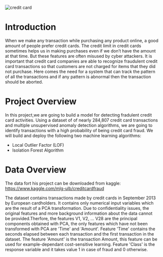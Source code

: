 ![credit card](https://user-images.githubusercontent.com/77233162/132944291-bea6e82d-caed-48fa-9f5d-eb75366f123a.jpg)

# Introduction 
When we make any transaction while purchasing any product online, a good amount of people prefer credit cards. The credit limit in credit cards sometimes helps us 
in making purchases even if we don’t have the amount at that time. But these features are often misused by cyber attackers. It is important that credit card companies 
are able to recognize fraudulent credit card transactions so that customers are not charged for items that they did not purchase. Here comes the need for a system that
can track the pattern of all the transactions and if any pattern is abnormal then the transaction should be aborted.

# Project Overview

In this project,we are going to build a model for detecting fradulent credit card activities. Using a dataset of of nearly 284,807 credit card transactions and 
multiple unsupervised anomaly detection algorithms, we are going to identify transactions with a high probability of being credit card fraud. We will build and 
deploy the following two machine learning algorithms:

- Local Outlier Factor (LOF)
- Isolation Forest Algorithm

# Data Overview

The data fort his project can be downloaded from kaggle: https://www.kaggle.com/mlg-ulb/creditcardfraud

The dataset contains transactions made by credit cards in September 2013 by European cardholders. It contains only numerical input variables which are the result of
a PCA transformation. Due to confidentiality issues, the original features and more background information about the data cannot be provided.Therfore, the features
V1, V2, … V28 are the principal components obtained with PCA, the only features which have not been transformed with PCA are 'Time' and 'Amount'. Feature 'Time' contains
the seconds elapsed between each transaction and the first transaction in the dataset. The feature 'Amount' is the transaction Amount, this feature can be used for 
example-dependant cost-sensitive learning. Feature 'Class' is the response variable and it takes value 1 in case of fraud and 0 otherwise.
